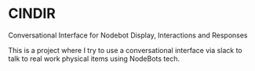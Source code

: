# CINDIR

Conversational Interface for Nodebot Display, Interactions and Responses

This is a project where I try to use a conversational interface via slack to
talk to real work physical items using NodeBots tech.

